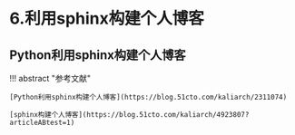 # 6.利用sphinx构建个人博客



## Python利用sphinx构建个人博客

!!! abstract "参考文献"


    [Python利用sphinx构建个人博客](https://blog.51cto.com/kaliarch/2311074)

    [sphinx构建个人博客](https://blog.51cto.com/kaliarch/4923807?articleABtest=1)